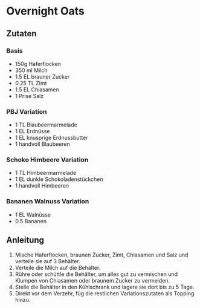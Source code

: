 # Overnight Oats
## Zutaten
### Basis
- 150g Haferflocken
- 350 ml Milch
- 1.5 EL brauner Zucker
- 0.25 TL Zimt
- 1.5 EL Chiasamen
- 1 Prise Salz

### PBJ Variation
- 1 TL Blaubeermarmelade
- 1 EL Erdnüsse
- 1 EL knusprige Erdnussbutter
- 1 handvoll Blaubeeren

### Schoko Himbeere Variation
- 1 TL Himbeermarmelade
- 1 EL dunkle Schokoladenstückchen
- 1 handvoll Himbeeren

### Bananen Walnuss Variation
- 1 EL Walnüsse
- 0.5 Bananen

## Anleitung
1. Mische Haferflocken, braunen Zucker, Zimt, Chiasamen und Salz und verteile sie auf 3 Behälter.
2. Verteile die Milch auf die Behälter.
3. Rühre oder schüttle die Behälter, um alles gut zu vermischen und Klumpen von Chiasamen oder braunem Zucker zu vermeiden.
4. Stelle die Behälter in den Kühlschrank und lagere sie dort bis zu 5 Tage.
5. Direkt vor dem Verzehr, füg die restlichen Variationszutaten als Topping hinzu.
